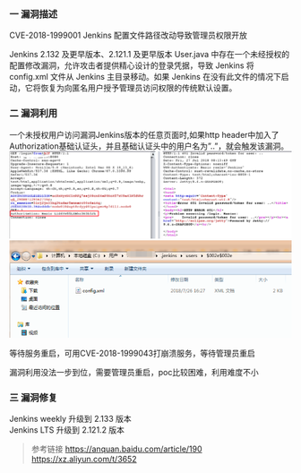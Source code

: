 ### 一 漏洞描述
CVE-2018-1999001   Jenkins 配置文件路径改动导致管理员权限开放

Jenkins 2.132 及更早版本、2.121.1 及更早版本 User.java 中存在一个未经授权的配置修改漏洞，允许攻击者提供精心设计的登录凭据，导致 Jenkins 将 config.xml 文件从 Jenkins 主目录移动。如果 Jenkins 在没有此文件的情况下启动，它将恢复为向匿名用户授予管理员访问权限的传统默认设置。

### 二 漏洞利用
一个未授权用户访问漏洞Jenkins版本的任意页面时,如果http header中加入了Authorization基础认证头，并且基础认证头中的用户名为”..”，就会触发该漏洞。
![img.png](img.png)
![img_1.png](img_1.png)

等待服务重启，可用CVE-2018-1999043打崩溃服务，等待管理员重启

漏洞利用没法一步到位，需要管理员重启，poc比较困难，利用难度不小

### 三 漏洞修复
Jenkins weekly 升级到 2.133 版本  
Jenkins LTS 升级到 2.121.2 版本

> 参考链接
> https://anquan.baidu.com/article/190
> https://xz.aliyun.com/t/3652
